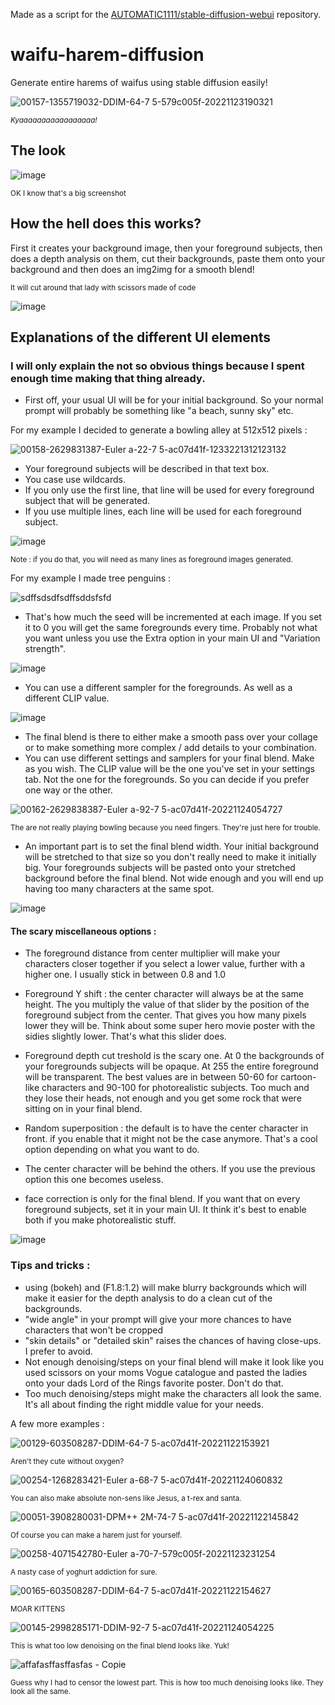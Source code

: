 Made as a script for the [AUTOMATIC1111/stable-diffusion-webui](https://github.com/AUTOMATIC1111/stable-diffusion-webui) repository.
# waifu-harem-diffusion
Generate entire harems of waifus using stable diffusion easily! 

![00157-1355719032-DDIM-64-7 5-579c005f-20221123190321](https://user-images.githubusercontent.com/15731540/203708003-9cbe7695-f512-4d7c-9cbb-54f8d6cb17f0.png)

<sub>_Kyaaaaaaaaaaaaaaaaa!_</sub>


## The look

![image](https://user-images.githubusercontent.com/15731540/203705906-15913db0-96af-4f35-97e5-ce33cc04b6ea.png)

<sub>OK I know that's a big screenshot </sub>

## How the hell does this works?

First it creates your background image, then your foreground subjects, then does a depth analysis on them, cut their backgrounds, paste them onto your background and then does an img2img for a smooth blend!


<sup>It will cut around that lady with scissors made of code</sup>

![image](https://user-images.githubusercontent.com/15731540/203715689-791ff6d7-e1cd-4c86-99eb-7ecb2e60859a.png)


## Explanations of the different UI elements

### I will only explain the not so obvious things because I spent enough time making that thing already.

- First off, your usual UI will be for your initial background. So your normal prompt will probably be something like "a beach, sunny sky" etc.

For my example I decided to generate a bowling alley at 512x512 pixels :

![00158-2629831387-Euler a-22-7 5-ac07d41f-1233221312123132](https://user-images.githubusercontent.com/15731540/203710944-cf2e2290-0374-427e-9415-36a3bc248530.png)



- Your foreground subjects will be described in that text box.
- You case use wildcards.
- If you only use the first line, that line will be used for every foreground subject that will be generated.
- If you use multiple lines, each line will be used for each foreground subject.

![image](https://user-images.githubusercontent.com/15731540/203708718-9a80f197-5d52-41b2-a98d-12cf006a6c2a.png)

<sub> Note : if you do that, you will need as many lines as foreground images generated. </sub>

For my example I made tree penguins :

![sdffsdsdfsdffsddsfsfd](https://user-images.githubusercontent.com/15731540/203710767-601458a8-1658-4464-a804-1b3f7f396348.png)



- That's how much the seed will be incremented at each image. If you set it to 0 you will get the same foregrounds every time. Probably not what you want unless you use the Extra option in your main UI and "Variation strength".

![image](https://user-images.githubusercontent.com/15731540/203709475-be80e2d8-16bb-4f51-9790-40861bdbd5b1.png)

- You can use a different sampler for the foregrounds. As well as a different CLIP value.

![image](https://user-images.githubusercontent.com/15731540/203709940-7c789b25-d403-4c58-8b2c-e2341491b79a.png)

- The final blend is there to either make a smooth pass over your collage or to make something more complex / add details to your combination.
- You can use different settings and samplers for your final blend. Make as you wish. The CLIP value will be the one you've set in your settings tab. Not the one for the foregrounds. So you can decide if you prefer one way or the other. 

![00162-2629838387-Euler a-92-7 5-ac07d41f-20221124054727](https://user-images.githubusercontent.com/15731540/203711140-ccb3d22e-8687-45e4-a339-12d72f1915a2.png)

<sub> The are not really playing bowling because you need fingers. They're just here for trouble. </sub>

- An important part is to set the final blend width. Your initial background will be stretched to that size so you don't really need to make it initially big. Your foregrounds subjects will be pasted onto your stretched background before the final blend. Not wide enough and you will end up having too many characters at the same spot.

![image](https://user-images.githubusercontent.com/15731540/203711440-c8330086-cd1a-48be-8bf5-4eeacc1d5396.png)

#### The scary miscellaneous options :

- The foreground distance from center multiplier will make your characters closer together if you select a lower value, further with a higher one. I usually stick in between 0.8 and 1.0

- Foreground Y shift : the center character will always be at the same height. The you multiply the value of that slider by the position of the foreground subject from the center. That gives you how many pixels lower they will be. Think about some super hero movie poster with the sidies slightly lower. That's what this slider does.

- Foreground depth cut treshold is the scary one. At 0 the backgrounds of your foregrounds subjects will be opaque. At 255 the entire foreground will be transparent. The best values are in between 50-60 for cartoon-like characters and 90-100 for photorealistic subjects. Too much and they lose their heads, not enough and you get some rock that were sitting on in your final blend.

- Random superposition : the default is to have the center character in front. if you enable that it might not be the case anymore. That's a cool option depending on what you want to do.

- The center character will be behind the others. If you use the previous option this one becomes useless.

- face correction is only for the final blend. If you want that on every foreground subjects, set it in your main UI. It think it's best to enable both if you make photorealistic stuff.

![image](https://user-images.githubusercontent.com/15731540/203711743-957edd16-0ed3-49a2-b643-068f1e541d89.png)

### Tips and tricks :

- using (bokeh) and (F1.8:1.2) will make blurry backgrounds which will make it easier for the depth analysis to do a clean cut of the backgrounds.
- "wide angle" in your prompt will give your more chances to have characters that won't be cropped
- "skin details" or "detailed skin" raises the chances of having close-ups. I prefer to avoid.
- Not enough denoising/steps on your final blend will make it look like you used scissors on your moms Vogue catalogue and pasted the ladies onto your dads Lord of the Rings favorite poster. Don't do that.
- Too much denoising/steps might make the characters all look the same. It's all about finding the right middle value for your needs.


A few more examples :

![00129-603508287-DDIM-64-7 5-ac07d41f-20221122153921](https://user-images.githubusercontent.com/15731540/203713258-aaeffbf7-5772-458d-804a-d09be35531fb.png)

<sub> Aren't they cute without oxygen? </sub>


![00254-1268283421-Euler a-68-7 5-ac07d41f-20221124060832](https://user-images.githubusercontent.com/15731540/203714476-c07a389d-25ee-48c7-9079-a95ff6c03248.png)

<sub> You can also make absolute non-sens like Jesus, a t-rex and santa.</sub>



![00051-3908280031-DPM++ 2M-74-7 5-ac07d41f-20221122145842](https://user-images.githubusercontent.com/15731540/203714620-e45dc7d6-ec26-4aee-b0e3-e1055d98c850.png)

<sub>Of course you can make a harem just for yourself.</sub>



![00258-4071542780-Euler a-70-7-579c005f-20221123231254](https://user-images.githubusercontent.com/15731540/203715010-216c5a8d-4f87-414a-8b85-c544349a556b.png)

<sub> A nasty case of yoghurt addiction for sure. </sub>


![00165-603508287-DDIM-64-7 5-ac07d41f-20221122154627](https://user-images.githubusercontent.com/15731540/203716695-ab8d5764-0e68-414f-951e-29edac4cab5b.png)

<sub> MOAR KITTENS </sub>


![00145-2998285171-DDIM-92-7 5-ac07d41f-20221124054225](https://user-images.githubusercontent.com/15731540/203716812-ea8a46b0-bbed-4f21-a5d3-10f231f3577c.png)

<sub> This is what too low denoising on the final blend looks like. Yuk!</sub>


![affafasffasffasfas - Copie](https://user-images.githubusercontent.com/15731540/203717083-5938b8c5-2e20-45a0-9871-2558b7f7ff50.png)


<sub>Guess why I had to censor the lowest part. This is how too much denoising looks like. They look all the same.</sub>

<sub></sub>
<sub></sub>
<sub></sub>


